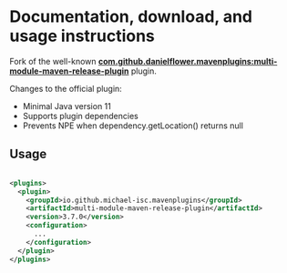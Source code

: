 # Documentation, download, and usage instructions

Fork of the well-known **[com.github.danielflower.mavenplugins:multi-module-maven-release-plugin](https://danielflower.github.io/multi-module-maven-release-plugin/index.html)** plugin.

Changes to the official plugin:

* Minimal Java version 11
* Supports plugin dependencies
* Prevents NPE when dependency.getLocation() returns null

## Usage

```xml

<plugins>
  <plugin>
    <groupId>io.github.michael-isc.mavenplugins</groupId>
    <artifactId>multi-module-maven-release-plugin</artifactId>
    <version>3.7.0</version>
    <configuration>
      ...
    </configuration>
  </plugin>
</plugins>
```
